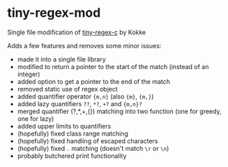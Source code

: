 # tiny-regex-mod
Single file modification of [tiny-regex-c](https://github.com/kokke/tiny-regex-c) by Kokke  

Adds a few features and removes some minor issues:
- made it into a single file library
- modified to return a pointer to the start of the match (instead of an integer)
- added option to get a pointer to the end of the match
- removed static use of regex object
- added quantifier operator `{m,n}` (also `{m}`, `{m,}`)
- added lazy quantifiers `??`, `*?`, `+?` and `{m,n}?`
- merged quantifier (?,*,+,{}) matching into two function (one for greedy, one for lazy)
- added upper limits to quantifiers
- (hopefully) fixed class range matching
- (hopefully) fixed handling of escaped characters
- (hopefully) fixed `.` matching (doesn't match `\r` or `\n`)
- probably butchered print functionality
